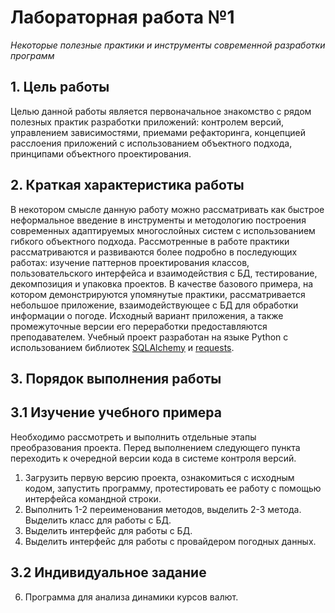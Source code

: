 # Лабораторная работа №1
*‌Некоторые полезные практики и инструменты современной разработки программ*

## 1. Цель работы
Целью данной работы является первоначальное знакомство с рядом полезных практик разработки приложений: контролем версий, управлением зависимостями, приемами рефакторинга, концепцией расслоения приложений с использованием объектного подхода, принципами объектного проектирования.

## 2. Краткая характеристика работы
В некотором смысле данную работу можно рассматривать как быстрое неформальное введение в инструменты и методологию построения современных адаптируемых многослойных систем с использованием гибкого объектного подхода. Рассмотренные в работе практики рассматриваются и развиваются более подробно в последующих работах: изучение паттернов проектирования классов, пользовательского интерфейса и взаимодействия с БД, тестирование, декомпозиция и упаковка проектов. В качестве базового примера, на котором демонстрируются упомянутые практики, рассматривается небольшое приложение, взаимодействующее с БД для обработки информации о погоде. Исходный вариант приложения, а также промежуточные версии его переработки предоставляются преподавателем. Учебный проект разработан на языке Python с использованием библиотек [SQLAlchemy](https://www.sqlalchemy.org) и [requests](https://requests.readthedocs.io).

## 3. Порядок выполнения работы

## 3.1 Изучение учебного примера
Необходимо рассмотреть и выполнить отдельные этапы преобразования проекта. Перед выполнением следующего пункта переходить к очередной версии кода в системе контроля версий.

1. Загрузить первую версию проекта, ознакомиться с исходным кодом, запустить программу, протестировать ее работу с помощью интерфейса командной строки.
2. Выполнить 1-2 переименования методов, выделить 2-3 метода. Выделить класс для работы с БД.
3. Выделить интерфейс для работы с БД.
4. Выделить интерфейс для работы с провайдером погодных данных.


## 3.2 Индивидуальное задание
6. Программа для анализа динамики курсов валют.
